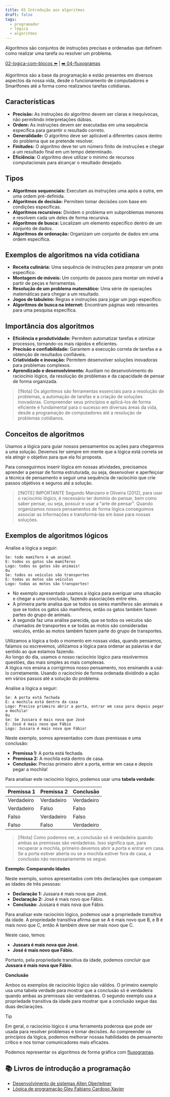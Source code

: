 ```yaml
---
title: 03 Introdução aos algoritmos
draft: false
tags:
  - programador
  - lógica
  - algoritmos
---
```

Algoritmos são conjuntos de instruções precisas e ordenadas que definem como realizar uma tarefa ou resolver um problema. 

[02-logica-com-blocos ⬅️](02-logica-com-blocos.md) | [➡️ 04-fluxogramas](04-fluxogramas.md)

Algoritmos são a base da programação e estão presentes em diversos aspectos da nossa vida, desde o funcionamento de computadores e Smartfones até a forma como realizamos tarefas cotidianas.

## Características

- **Precisão:** As instruções do algoritmo devem ser claras e inequívocas, não permitindo interpretações dúbias.
- **Ordem:** As instruções devem ser executadas em uma sequência específica para garantir o resultado correto.
- **Generalidade:** O algoritmo deve ser aplicável a diferentes casos dentro do problema que se pretende resolver.
- **Finitudes:** O algoritmo deve ter um número finito de instruções e chegar a um resultado final em um tempo determinado.
- **Eficiência:** O algoritmo deve utilizar o mínimo de recursos computacionais para alcançar o resultado desejado.

## Tipos

- **Algoritmos sequenciais:** Executam as instruções uma após a outra, em uma ordem pré-definida.
- **Algoritmos de decisão:** Permitem tomar decisões com base em condições específicas.
- **Algoritmos recursivos:** Dividem o problema em subproblemas menores e resolvem cada um deles de forma recursiva.
- **Algoritmos de busca:** Localizam um elemento específico dentro de um conjunto de dados.
- **Algoritmos de ordenação:** Organizam um conjunto de dados em uma ordem específica.

## Exemplos de algoritmos na vida cotidiana

- **Receita culinária:** Uma sequência de instruções para preparar um prato específico.
- **Montagem de móveis:** Um conjunto de passos para montar um móvel a partir de peças e ferramentas.
- **Resolução de um problema matemático:** Uma série de operações matemáticas para chegar a um resultado.
- **Jogos de tabuleiro:** Regras e instruções para jogar um jogo específico.
- **Algoritmos de busca na internet:** Encontram páginas web relevantes para uma pesquisa específica.

## Importância dos algoritmos

- **Eficiência e produtividade:** Permitem automatizar tarefas e otimizar processos, tornando-os mais rápidos e eficientes.
- **Precisão e confiabilidade:** Garantem a execução correta de tarefas e a obtenção de resultados confiáveis.
- **Criatividade e inovação:** Permitem desenvolver soluções inovadoras para problemas complexos.
- **Aprendizado e desenvolvimento:** Auxiliam no desenvolvimento do raciocínio lógico, da resolução de problemas e da capacidade de pensar de forma organizada.

> [!Nota] 
> Os algoritmos são ferramentas essenciais para a resolução de problemas, a automação de tarefas e a criação de soluções inovadoras. Compreender seus princípios e aplicá-los de forma eficiente é fundamental para o sucesso em diversas áreas da vida, desde a programação de computadores até a resolução de problemas cotidianos.

## Conceitos de algoritmos

Usamos a lógica para guiar nossos pensamentos ou ações para chegarmos a uma solução. Devemos ter sempre em mente que a lógica está correta se ela atingir o objetivo para que ela foi proposta.

Para conseguirmos inserir lógica em nossas atividades, precisamos aprender a pensar de forma estruturada, ou seja, desenvolver e aperfeiçoar a técnica de pensamento e seguir uma sequência de raciocínio que crie passos objetivos e seguros até a solução.


> [!NOTE] IMPORTANTE
Segundo Manzano e Oliveira (2012), para usar o raciocínio lógico, é necessário ter domínio do pensar, bem como saber pensar, ou seja, possuir e usar a "arte de pensar".
Quando organizamos nossos pensamentos de forma lógica conseguimos associar as informações e transformá-las em base para nossas soluções.

## Exemplos de algoritmos lógicos

Analise a lógica a seguir:

	Se: todo mamífero é um animal
	E: todos os gatos são mamíferos
	Logo: todos os gatos são animais!
	Ou
	Se: todos os veículos são transportes
	E: todas as motos são veículos
	Logo: todas as motos são transportes!

- No exemplo apresentado usamos a lógica para averiguar uma situação e chegar a uma conclusão, fazendo associações entre eles.
- A primeira parte analisa que se todos os seres mamíferos são animais e que se todos os gatos são mamíferos, então os gatos também fazem partes do grupo de animais.
- A segunda faz uma análise parecida, que se todos os veículos são chamados de transportes e se todas as motos são consideradas veículos, então as motos também fazem parte do grupo de transportes.

Utilizamos a lógica a todo o momento em nossas vidas, quando pensamos, falamos ou escrevemos, utilizamos a lógica para ordenar as palavras e dar sentido ao que estamos fazendo.\
Ao longo do dia, usamos o nosso raciocínio lógico para resolvermos questões, das mais simples as mais complexas.\
A lógica nos ensina a corrigirmos nosso pensamento, nos ensinando a usá-lo corretamente. Usando o raciocínio de forma ordenada dividindo a ação em vários passos até a solução do problema.

Analise a lógica a seguir:

	Se: A porta está fechada
	E: a mochila está dentro da casa
	Logo: Preciso primeiro abrir a porta, entrar em casa para depois pegar a mochila!
	Ou
	Se: Se Jussara é mais nova que José
	E: José é mais novo que Fábio
	Logo: Jussara é mais nova que Fábio!

Neste exemplo, somos apresentados com duas premissas e uma conclusão:

- **Premissa 1:** A porta está fechada.
- **Premissa 2:** A mochila está dentro de casa.
- **Conclusão:** Preciso primeiro abrir a porta, entrar em casa e depois pegar a mochila!

Para analisar este raciocínio lógico, podemos usar uma **tabela verdade**:

|Premissa 1|Premissa 2|Conclusão|
|---|---|---|
|Verdadeiro|Verdadeiro|Verdadeiro|
|Verdadeiro|Falso|Falso|
|Falso|Verdadeiro|Falso|
|Falso|Falso|Verdadeiro|

> [!Nota] 
Como podemos ver, a conclusão só é verdadeira quando ambas as premissas são verdadeiras. Isso significa que, para recuperar a mochila, primeiro devemos abrir a porta e entrar em casa. Se a porta estiver aberta ou se a mochila estiver fora de casa, a conclusão não necessariamente se segue.

**Exemplo: Comparando Idades**

Neste exemplo, somos apresentados com três declarações que comparam as idades de três pessoas:

- **Declaração 1:** Jussara é mais nova que José.
- **Declaração 2:** José é mais novo que Fábio.
- **Conclusão:** Jussara é mais nova que Fábio.

Para analisar este raciocínio lógico, podemos usar a propriedade transitiva da idade. A propriedade transitiva afirma que se A é mais novo que B, e B é mais novo que C, então A também deve ser mais novo que C.

Neste caso, temos:

- **Jussara é mais nova que José.**
- **José é mais novo que Fábio.**

Portanto, pela propriedade transitiva da idade, podemos concluir que **Jussara é mais nova que Fábio**.

**Conclusão**

Ambos os exemplos de raciocínio lógico são válidos. O primeiro exemplo usa uma tabela verdade para mostrar que a conclusão só é verdadeira quando ambas as premissas são verdadeiras. O segundo exemplo usa a propriedade transitiva da idade para mostrar que a conclusão segue das duas declarações.


> [!tip] 
Em geral, o raciocínio lógico é uma ferramenta poderosa que pode ser usada para resolver problemas e tomar decisões. Ao compreender os princípios da lógica, podemos melhorar nossas habilidades de pensamento crítico e nos tornar comunicadores mais eficazes.

Podemos representar os algoritmos de forma gráfica com [fluxogramas](04-fluxogramas.md).

## 📚 Livros de introdução a programação

- [Desenvolvimento de sistemas Allen Oberleitner](https://jocile.notion.site/Desenvolvimento-de-sistemas-Allen-Oberleitner-7f43c99c571d43ecafd026cda967461e)
- [Lógica de programação Gley Fabiano Cardoso Xavier](https://jocile.notion.site/L-gica-de-programa-o-Gley-Fabiano-Cardoso-Xavier-1dbcc1c64e45402d9f130d07fd2914dd)

